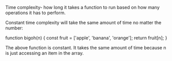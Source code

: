 Time complexity- how long it takes a function to run based on how many operations it has to perform.

Constant time complexity will take the same amount of time no matter the number:

function bigoh(n) {
  const fruit = ['apple', 'banana', 'orange'];
  return fruit[n];
}

The above function is constant.  It takes the same amount of time because n is just accessing an item in the array.

